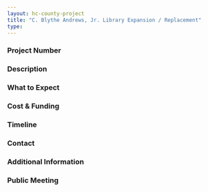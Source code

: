 ```yaml
---
layout: hc-county-project
title: "C. Blythe Andrews, Jr. Library Expansion / Replacement"
type: 
---
```


### Project Number



### Description



### What to Expect



### Cost & Funding



### Timeline



### Contact



### Additional Information



### Public Meeting
